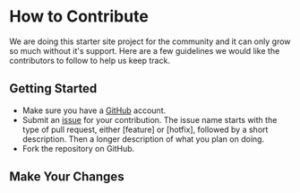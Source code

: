 # How to Contribute

We are doing this starter site project for the community and it can only grow so much without it's support. Here are a few guidelines we would like the contributors to follow to help us keep track.

## Getting Started

* Make sure you have a [GitHub](https://github.com/signup/free) account.
* Submit an [issue](https://github.com/andrew13/Laravel-4-Bootstrap-Starter-Site/issues/new) for your contribution. The issue name starts with the type of pull request, either [feature] or [hotfix], followed by a short description. Then a longer description of what you plan on doing.
* Fork the repository on GitHub.

## Make Your Changes
